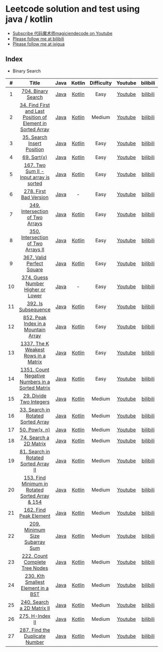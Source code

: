 # Leetcode solution and test using java / kotlin
- [Subscribe 代码魔术师magiciendecode on Youtube](https://www.youtube.com/channel/UCERe5JqcmPtyo3dzX94by1g?sub_confirmation=1)
- [Please follow me at bilibili](https://space.bilibili.com/520811931)
- [Please follow me at ixigua](https://www.ixigua.com/home/105169725727/) 

## Index

* Binary Search

| # | Title | Java | Kotlin | Difficulty | Youtube | bilibili | ixiagua |
|:---:|:---:|:---:|:---:|:---:|:---:|:---:|:---:|
|1|[704. Binary Search](https://leetcode.com/problems/binary-search/)|[Java](https://github.com/MagicienDeCode/LeetCode_Solution/blob/master/src/main/java/binarysearch/BinarySearch704.java)|[Kotlin](https://github.com/MagicienDeCode/LeetCode_Solution/blob/master/src/main/kotlin/binarysearch/BinarySearchKotlin704.kt)|Easy|[Youtube](https://www.youtube.com/watch?v=boLrycDV8jA)|[bilibili](https://www.bilibili.com/video/av97758021/)|[ixigua](https://www.ixigua.com/i6806012949392523783/)|
|2|[34. Find First and Last Position of Element in Sorted Array](https://leetcode.com/problems/find-first-and-last-position-of-element-in-sorted-array/)|[Java](https://github.com/MagicienDeCode/LeetCode_Solution/blob/master/src/main/java/binarysearch/FindFirstandLastPositionofElementinSortedArray34.java)|[Kotlin](https://github.com/MagicienDeCode/LeetCode_Solution/blob/master/src/main/kotlin/binarysearch/FindFirstandLastPositionofElementinSortedArrayKotlin34.kt)|Medium|[Youtube](https://www.youtube.com/watch?v=yePzwrN3is8)|[bilibili](https://www.bilibili.com/video/av98033532/)|[ixigua](https://www.ixigua.com/i6806360339840500235/)|
|3|[35. Search Insert Position](https://leetcode.com/problems/search-insert-position/)|[Java](https://github.com/MagicienDeCode/LeetCode_Solution/blob/master/src/main/java/binarysearch/SearchInsertPosition35.java)|[Kotlin](https://github.com/MagicienDeCode/LeetCode_Solution/blob/master/src/main/kotlin/binarysearch/SearchInsertPositionKotlin35.kt)|Easy|[Youtube](https://www.youtube.com/watch?v=ni7gGKfdXgY)|[bilibili](https://www.bilibili.com/video/BV1DE411w75S/)|[ixigua](https://www.ixigua.com/i6806729161852322317/)|
|4|[69. Sqrt(x)](https://leetcode.com/problems/sqrtx/)|[Java](https://github.com/MagicienDeCode/LeetCode_Solution/blob/master/src/main/java/binarysearch/Sqrt69.java)|[Kotlin](https://github.com/MagicienDeCode/LeetCode_Solution/blob/master/src/main/kotlin/binarysearch/SqrtKotlin69.kt)|Easy|[Youtube](https://www.youtube.com/watch?v=Gc6u8LdSgIU)|[bilibili](https://www.bilibili.com/video/BV157411m7CG/)|[ixigua](https://www.ixigua.com/i6807105613600915982/)|
|5|[167. Two Sum II - Input array is sorted](https://leetcode.com/problems/two-sum-ii-input-array-is-sorted/)|[Java](https://github.com/MagicienDeCode/LeetCode_Solution/blob/master/src/main/java/TwoSumIIInputarrayissorted167.java)|[Kotlin](https://github.com/MagicienDeCode/LeetCode_Solution/blob/master/src/main/kotlin/binarysearch/TwoSumIIInputarrayissortedKotlin167.kt)|Easy|[Youtube](https://www.youtube.com/watch?v=d8AH_G02qLo)|[bilibili](https://www.bilibili.com/video/BV1U741117sh/)|[ixigua](https://www.ixigua.com/i6807499056638591496/)|
|6|[278. First Bad Version](https://leetcode.com/problems/first-bad-version/)|[Java](https://github.com/MagicienDeCode/LeetCode_Solution/blob/master/src/main/java/binarysearch/FirstBadVersion278.java)|-|Easy|[Youtube](https://www.youtube.com/watch?v=JsC5v2xUlV0)|[bilibili](https://www.bilibili.com/video/BV1X741117cm/)|[ixigua](https://www.ixigua.com/i6807564285368074756/)|
|7|[349. Intersection of Two Arrays](https://leetcode.com/problems/intersection-of-two-arrays/)|[Java](https://github.com/MagicienDeCode/LeetCode_Solution/blob/master/src/main/java/binarysearch/IntersectionofTwoArrays349.java)|[Kotlin](https://github.com/MagicienDeCode/LeetCode_Solution/blob/master/src/main/kotlin/binarysearch/IntersectionofTwoArraysKotlin349.kt)|Easy|[Youtube](https://www.youtube.com/watch?v=fORR0VMGFHE)|[bilibili](https://www.bilibili.com/video/BV1y7411y7Uo/)|[ixigua](https://www.ixigua.com/i6807899212567544333/)|
|8|[350. Intersection of Two Arrays II](https://leetcode.com/problems/intersection-of-two-arrays-ii/)|[Java](https://github.com/MagicienDeCode/LeetCode_Solution/blob/master/src/main/java/binarysearch/IntersectionofTwoArraysII350.java)|[Kotlin](https://github.com/MagicienDeCode/LeetCode_Solution/blob/master/src/main/kotlin/binarysearch/IntersectionofTwoArraysIIKotlin350.kt)|Easy|[Youtube](https://www.youtube.com/watch?v=fORR0VMGFHE)|[bilibili](https://www.bilibili.com/video/BV1y7411y7Uo/)|[ixigua](https://www.ixigua.com/i6807899212567544333/)|
|9|[367. Valid Perfect Square](https://leetcode.com/problems/valid-perfect-square/)|[Java](https://github.com/MagicienDeCode/LeetCode_Solution/blob/master/src/main/java/binarysearch/ValidPerfectSquare367.java)|[Kotlin](https://github.com/MagicienDeCode/LeetCode_Solution/blob/master/src/main/kotlin/binarysearch/ValidPerfectSquareKotlin367.kt)|Easy|[Youtube](https://www.youtube.com/watch?v=uihXqsiIaJ8)|[bilibili](https://www.bilibili.com/video/BV1p7411C7x6/)|[ixigua](https://www.ixigua.com/i6808189102215660035/)|
|10|[374. Guess Number Higher or Lower](https://leetcode.com/problems/guess-number-higher-or-lower/)|[Java](https://github.com/MagicienDeCode/LeetCode_Solution/blob/master/src/main/java/binarysearch/GuessNumberHigherorLower374.java)|-|Easy|[Youtube](https://www.youtube.com/watch?v=x3gDd63dojE)|[bilibili](https://www.bilibili.com/video/BV1m54y1R7ic/)|[ixigua](https://www.ixigua.com/i6808473551973122563/)|
|11|[392. Is Subsequence](https://leetcode.com/problems/is-subsequence/)|[Java](https://github.com/MagicienDeCode/LeetCode_Solution/blob/master/src/main/java/binarysearch/IsSubsequence392.java)|[Kotlin](https://github.com/MagicienDeCode/LeetCode_Solution/blob/master/src/main/kotlin/binarysearch/IsSubsequenceKotlin392.kt)|Easy|[Youtube](https://www.youtube.com/watch?v=q374e-ND5eI)|[bilibili](https://www.bilibili.com/video/BV1Dt4y1m7ZN/)|[ixigua](https://www.ixigua.com/i6808880813128548876/)|
|12|[852. Peak Index in a Mountain Array](https://leetcode.com/problems/peak-index-in-a-mountain-array/)|[Java](https://github.com/MagicienDeCode/LeetCode_Solution/blob/master/src/main/java/binarysearch/PeakIndexinaMountainArray852.java)|[Kotlin](https://github.com/MagicienDeCode/LeetCode_Solution/blob/master/src/main/kotlin/binarysearch/PeakIndexinaMountainArrayKotlin852.kt)|Easy|[Youtube](https://www.youtube.com/watch?v=vDJ4hg9NiMs)|[bilibili](https://www.bilibili.com/video/BV1Lt4y1U7ja/)|[ixigua](https://www.ixigua.com/i6809231288407425539/)|
|13|[1337. The K Weakest Rows in a Matrix](https://leetcode.com/problems/the-k-weakest-rows-in-a-matrix/)|[Java](https://github.com/MagicienDeCode/LeetCode_Solution/blob/master/src/main/java/binarysearch/TheKWeakestRowsinaMatrix1337.java)|[Kotlin](https://github.com/MagicienDeCode/LeetCode_Solution/blob/master/src/main/kotlin/binarysearch/TheKWeakestRowsinaMatrixKotlin1337.kt)|Easy|[Youtube](https://www.youtube.com/watch?v=XluwEvntPDA)|[bilibili](https://www.bilibili.com/video/BV18K4y1C7Ga/)|[ixigua](https://www.ixigua.com/i6809673096488813059/)|
|14|[1351. Count Negative Numbers in a Sorted Matrix](https://leetcode.com/problems/count-negative-numbers-in-a-sorted-matrix/)|[Java](https://github.com/MagicienDeCode/LeetCode_Solution/blob/master/src/main/java/binarysearch/CountNegativeNumbersinaSortedMatrix1351.java)|[Kotlin](https://github.com/MagicienDeCode/LeetCode_Solution/blob/master/src/main/kotlin/binarysearch/CountNegativeNumbersinaSortedMatrixKotlin1351.kt)|Easy|[Youtube](https://www.youtube.com/watch?v=PodFCIwMFgE)|[bilibili](https://www.bilibili.com/video/BV1cQ4y1M7Es/)|[ixigua](https://www.ixigua.com/i6810023565945995787/)|
|15|[29. Divide Two Integers](https://leetcode.com/problems/divide-two-integers/)|[Java](https://github.com/MagicienDeCode/LeetCode_Solution/blob/master/src/main/java/binarysearch/DivideTwoIntegers29.java)|[Kotlin](https://github.com/MagicienDeCode/LeetCode_Solution/blob/master/src/main/kotlin/binarysearch/DivideTwoIntegersKotlin29.kt)|Medium|[Youtube](https://www.youtube.com/watch?v=RKa94srw8cQ)|[bilibili](https://www.bilibili.com/video/BV1WZ4y1j7QK/)|[ixigua](https://www.ixigua.com/i6810520614751699468/)|
|16|[33. Search in Rotated Sorted Array](https://leetcode.com/problems/search-in-rotated-sorted-array/)|[Java](https://github.com/MagicienDeCode/LeetCode_Solution/blob/master/src/main/java/binarysearch/SearchinRotatedSortedArray33.java)|[Kotlin](https://github.com/MagicienDeCode/LeetCode_Solution/blob/master/src/main/kotlin/binarysearch/SearchinRotatedSortedArrayKotlin33.kt)|Medium|[Youtube](https://www.youtube.com/watch?v=Am9gf6YWMXE)|[bilibili](https://www.bilibili.com/video/BV1WC4y1s7Hz/)|[ixigua](https://www.ixigua.com/i6810834712366416395/)|
|17|[50. Pow(x, n)](https://leetcode.com/problems/powx-n/)|[Java](https://github.com/MagicienDeCode/LeetCode_Solution/blob/master/src/main/java/binarysearch/Powxn50.java)|[Kotlin](https://github.com/MagicienDeCode/LeetCode_Solution/blob/master/src/main/kotlin/binarysearch/PowxnKotlin50.kt)|Medium|[Youtube](https://www.youtube.com/watch?v=OhIBzlxog1E)|[bilibili](https://www.bilibili.com/video/BV1Ke411x7mU/)|[ixigua](https://www.ixigua.com/i6811168058392969731/)|
|18|[74. Search a 2D Matrix](https://leetcode.com/problems/search-a-2d-matrix/)|[Java](https://github.com/MagicienDeCode/LeetCode_Solution/blob/master/src/main/java/binarysearch/Searcha2DMatrix74.java)|[Kotlin](https://github.com/MagicienDeCode/LeetCode_Solution/blob/master/src/main/kotlin/binarysearch/Searcha2DMatrixKotlin74.kt)|Medium|[Youtube](https://www.youtube.com/watch?v=BsjTsw0c0W8)|[bilibili](https://www.bilibili.com/video/BV1rA41187fx/)|[ixigua](https://www.ixigua.com/i6811836955211334158/)|
|19|[81. Search in Rotated Sorted Array II](https://leetcode.com/problems/search-in-rotated-sorted-array-ii/)|[Java](https://github.com/MagicienDeCode/LeetCode_Solution/blob/master/src/main/java/binarysearch/SearchinRotatedSortedArrayII81.java)|[Kotlin](https://github.com/MagicienDeCode/LeetCode_Solution/blob/master/src/main/kotlin/binarysearch/SearchinRotatedSortedArrayIIKotlin81.kt)|Medium|[Youtube](https://www.youtube.com/watch?v=O1Tvkx6rBeM)|[bilibili](https://www.bilibili.com/video/BV1je411474A/)|[ixigua](https://www.ixigua.com/i6812248016712368654/)|
|20|[153. Find Minimum in Rotated Sorted Array & 154](https://leetcode.com/problems/find-minimum-in-rotated-sorted-array/)|[Java](https://github.com/MagicienDeCode/LeetCode_Solution/blob/master/src/main/java/binarysearch/FindMinimuminRotatedSortedArray153.java)|[Kotlin](https://github.com/MagicienDeCode/LeetCode_Solution/blob/master/src/main/kotlin/binarysearch/FindMinimuminRotatedSortedArrayKotlin153.kt)|Medium|[Youtube](https://www.youtube.com/watch?v=pLMI2m0bX6g)|[bilibili](https://www.bilibili.com/video/BV1rK411L7mq/)|[ixigua](https://www.ixigua.com/i6812650258699387406/)|
|21|[162. Find Peak Element](https://leetcode.com/problems/find-peak-element/)|[Java](https://github.com/MagicienDeCode/LeetCode_Solution/blob/master/src/main/java/binarysearch/FindPeakElement162.java)|[Kotlin](https://github.com/MagicienDeCode/LeetCode_Solution/blob/master/src/main/kotlin/binarysearch/FindPeakElementKotlin162.kt)|Medium|[Youtube](https://www.youtube.com/watch?v=hPhDZsNrtwU)|[bilibili](https://www.bilibili.com/video/BV1Bf4y1U7SF/)|[ixigua](https://www.ixigua.com/i6813050249406317069/)|
|22|[209. Minimum Size Subarray Sum](https://leetcode.com/problems/minimum-size-subarray-sum/)|[Java](https://github.com/MagicienDeCode/LeetCode_Solution/blob/master/src/main/java/binarysearch/MinimumSizeSubarraySum209.java)|[Kotlin](https://github.com/MagicienDeCode/LeetCode_Solution/blob/master/src/main/kotlin/binarysearch/MinimumSizeSubarraySumKotlin209.kt)|Medium|[Youtube](https://www.youtube.com/watch?v=m53zbDdpI2E)|[bilibili](https://www.bilibili.com/video/BV1LC4y1s7sG/)|[ixigua](https://www.ixigua.com/i6813423341886505484/)|
|23|[222. Count Complete Tree Nodes](https://leetcode.com/problems/count-complete-tree-nodes/)|[Java](https://github.com/MagicienDeCode/LeetCode_Solution/blob/master/src/main/java/binarysearch/CountCompleteTreeNodes222.java)|[Kotlin](https://github.com/MagicienDeCode/LeetCode_Solution/blob/master/src/main/kotlin/binarysearch/CountCompleteTreeNodesKotlin222.kt)|Medium|[Youtube](https://www.youtube.com/watch?v=V8VyaeT0fYA)|[bilibili](https://www.bilibili.com/video/BV1Qk4y197An/)|[ixigua](https://www.ixigua.com/i6814433746394022404/)|
|24|[230. Kth Smallest Element in a BST](https://leetcode.com/problems/kth-smallest-element-in-a-bst/)|[Java](https://github.com/MagicienDeCode/LeetCode_Solution/blob/master/src/main/java/binarysearch/KthSmallestElementinaBST230.java)|[Kotlin](https://github.com/MagicienDeCode/LeetCode_Solution/blob/master/src/main/kotlin/binarysearch/KthSmallestElementinaBSTKotlin230.kt)|Medium|[Youtube](https://www.youtube.com/watch?v=YvgbbGjuVPY)|[bilibili](https://www.bilibili.com/video/BV1qC4y1s7Hk/)|[ixigua](https://www.ixigua.com/i6815199865195201027/)|
|25|[240. Search a 2D Matrix II](https://leetcode.com/problems/search-a-2d-matrix-ii/)|[Java](https://github.com/MagicienDeCode/LeetCode_Solution/blob/master/src/main/java/binarysearch/Searcha2DMatrixII240.java)|[Kotlin](https://github.com/MagicienDeCode/LeetCode_Solution/blob/master/src/main/kotlin/binarysearch/Searcha2DMatrixIIKotlin240.kt)|Medium|[Youtube](https://www.youtube.com/watch?v=PrPb6M7BgGg)|[bilibili](https://www.bilibili.com/video/BV12Z4y1x7Np/)|[ixigua](https://www.ixigua.com/i6815621227667784196/)|
|26|[275. H-Index II](https://leetcode.com/problems/h-index-ii/)|[Java](https://github.com/MagicienDeCode/LeetCode_Solution/blob/master/src/main/java/binarysearch/HIndexII275.java)|[Kotlin](https://github.com/MagicienDeCode/LeetCode_Solution/blob/master/src/main/kotlin/binarysearch/HIndexIIKotlin275.kt)|Medium|[Youtube](https://www.youtube.com/watch?v=e3Kb-ZbxZ-A)|[bilibili](https://www.bilibili.com/video/BV1FT4y1V7ia/)|[ixigua](https://www.ixigua.com/i6816084563010257420/)|
|27|[287. Find the Duplicate Number](https://leetcode.com/problems/find-the-duplicate-number/)|[Java](https://github.com/MagicienDeCode/LeetCode_Solution/blob/master/src/main/java/binarysearch/FindtheDuplicateNumber287.java)|[Kotlin](https://github.com/MagicienDeCode/LeetCode_Solution/blob/master/src/main/kotlin/binarysearch/FindtheDuplicateNumberKotlin287.kt)|Medium|[Youtube](https://www.youtube.com/watch?v=ygiQJzzblP8)|[bilibili](https://www.bilibili.com/video/BV1st4y1277B/)|[ixigua](https://www.ixigua.com/i6816443653460853251/)|



